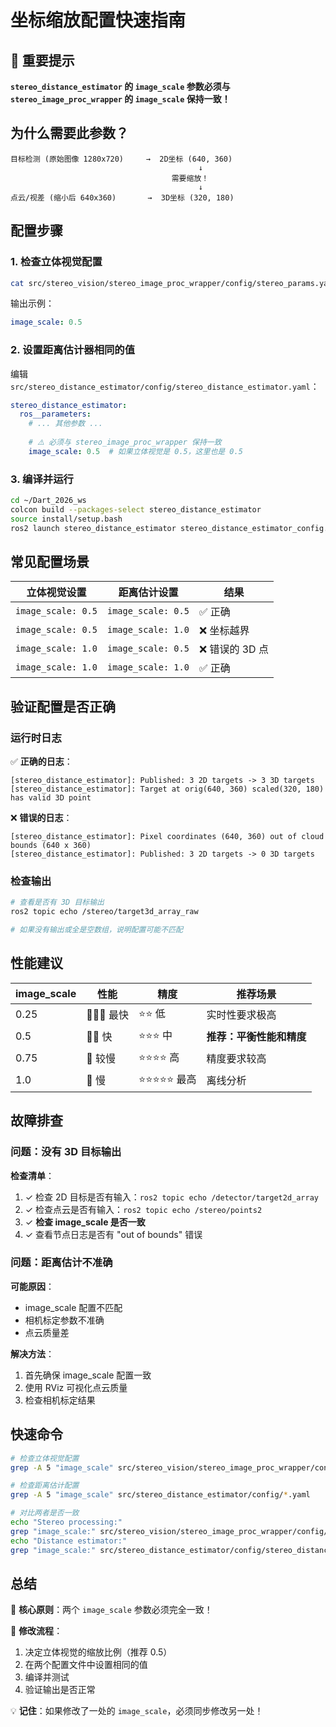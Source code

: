 # 坐标缩放配置快速指南

## 🚨 重要提示

**`stereo_distance_estimator` 的 `image_scale` 参数必须与 `stereo_image_proc_wrapper` 的 `image_scale` 保持一致！**

## 为什么需要此参数？

```
目标检测 (原始图像 1280x720)     →  2D坐标 (640, 360)
                                          ↓
                                    需要缩放！
                                          ↓
点云/视差 (缩小后 640x360)       →  3D坐标 (320, 180)
```

## 配置步骤

### 1. 检查立体视觉配置

```bash
cat src/stereo_vision/stereo_image_proc_wrapper/config/stereo_params.yaml | grep image_scale
```

输出示例：
```yaml
image_scale: 0.5
```

### 2. 设置距离估计器相同的值

编辑 `src/stereo_distance_estimator/config/stereo_distance_estimator.yaml`：

```yaml
stereo_distance_estimator:
  ros__parameters:
    # ... 其他参数 ...
    
    # ⚠️ 必须与 stereo_image_proc_wrapper 保持一致
    image_scale: 0.5  # 如果立体视觉是 0.5，这里也是 0.5
```

### 3. 编译并运行

```bash
cd ~/Dart_2026_ws
colcon build --packages-select stereo_distance_estimator
source install/setup.bash
ros2 launch stereo_distance_estimator stereo_distance_estimator_config.launch.py
```

## 常见配置场景

| 立体视觉设置 | 距离估计设置 | 结果 |
|------------|------------|------|
| `image_scale: 0.5` | `image_scale: 0.5` | ✅ 正确 |
| `image_scale: 0.5` | `image_scale: 1.0` | ❌ 坐标越界 |
| `image_scale: 1.0` | `image_scale: 0.5` | ❌ 错误的 3D 点 |
| `image_scale: 1.0` | `image_scale: 1.0` | ✅ 正确 |

## 验证配置是否正确

### 运行时日志

✅ **正确的日志**：
```
[stereo_distance_estimator]: Published: 3 2D targets -> 3 3D targets
[stereo_distance_estimator]: Target at orig(640, 360) scaled(320, 180) has valid 3D point
```

❌ **错误的日志**：
```
[stereo_distance_estimator]: Pixel coordinates (640, 360) out of cloud bounds (640 x 360)
[stereo_distance_estimator]: Published: 3 2D targets -> 0 3D targets
```

### 检查输出

```bash
# 查看是否有 3D 目标输出
ros2 topic echo /stereo/target3d_array_raw

# 如果没有输出或全是空数组，说明配置可能不匹配
```

## 性能建议

| image_scale | 性能 | 精度 | 推荐场景 |
|------------|------|------|----------|
| 0.25 | 🚀🚀🚀 最快 | ⭐⭐ 低 | 实时性要求极高 |
| 0.5 | 🚀🚀 快 | ⭐⭐⭐ 中 | **推荐：平衡性能和精度** |
| 0.75 | 🚀 较慢 | ⭐⭐⭐⭐ 高 | 精度要求较高 |
| 1.0 | 🐢 慢 | ⭐⭐⭐⭐⭐ 最高 | 离线分析 |

## 故障排查

### 问题：没有 3D 目标输出

**检查清单**：
1. ✓ 检查 2D 目标是否有输入：`ros2 topic echo /detector/target2d_array`
2. ✓ 检查点云是否有输入：`ros2 topic echo /stereo/points2`
3. ✓ **检查 image_scale 是否一致**
4. ✓ 查看节点日志是否有 "out of bounds" 错误

### 问题：距离估计不准确

**可能原因**：
- image_scale 配置不匹配
- 相机标定参数不准确
- 点云质量差

**解决方法**：
1. 首先确保 image_scale 配置一致
2. 使用 RViz 可视化点云质量
3. 检查相机标定结果

## 快速命令

```bash
# 检查立体视觉配置
grep -A 5 "image_scale" src/stereo_vision/stereo_image_proc_wrapper/config/*.yaml

# 检查距离估计配置
grep -A 5 "image_scale" src/stereo_distance_estimator/config/*.yaml

# 对比两者是否一致
echo "Stereo processing:"
grep "image_scale:" src/stereo_vision/stereo_image_proc_wrapper/config/stereo_params.yaml
echo "Distance estimator:"
grep "image_scale:" src/stereo_distance_estimator/config/stereo_distance_estimator.yaml
```

## 总结

🔑 **核心原则**：两个 `image_scale` 参数必须完全一致！

📝 **修改流程**：
1. 决定立体视觉的缩放比例（推荐 0.5）
2. 在两个配置文件中设置相同的值
3. 编译并测试
4. 验证输出是否正常

💡 **记住**：如果修改了一处的 `image_scale`，必须同步修改另一处！
